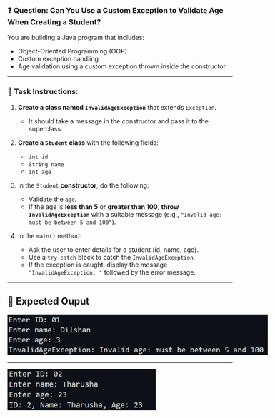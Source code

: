 ### ❓ Question: Can You Use a Custom Exception to Validate Age When Creating a Student?

You are building a Java program that includes:

- Object-Oriented Programming (OOP)
- Custom exception handling
- Age validation using a custom exception thrown inside the constructor

---

### 🧾 Task Instructions:

1. **Create a class named `InvalidAgeException`** that extends `Exception`.  
   - It should take a message in the constructor and pass it to the superclass.

2. **Create a `Student` class** with the following fields:
   - `int id`
   - `String name`
   - `int age`

3. In the `Student` **constructor**, do the following:
   - Validate the `age`.  
   - If the age is **less than 5** or **greater than 100**, **throw `InvalidAgeException`** with a suitable message (e.g., `"Invalid age: must be between 5 and 100"`).

4. In the `main()` method:
   - Ask the user to enter details for a student (id, name, age).
   - Use a `try-catch` block to catch the `InvalidAgeException`.
   - If the exception is caught, display the message `"InvalidAgeException: "` followed by the error message.

---

## 🌟 Expected Ouput
   <img src="../Assets/Exc-1.png" style="max-width:583px">
   
   ---

   <img src="../Assets/Exc-2.png" style="width:332px">

